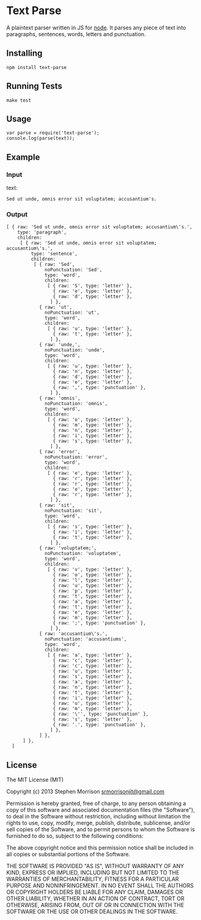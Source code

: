 # Text Parse

A plaintext parser written in JS for [node](http://nodejs.org/). It parses any piece of text into paragraphs, sentences, words, letters and punctuation.

## Installing

```
npm install text-parse
```

## Running Tests

```
make test
```

## Usage

```
var parse = require('text-parse');
console.log(parse(text));
```

## Example

### Input

text:
```
Sed ut unde, omnis error sit voluptatem; accusantium's.
```

### Output

```
[ { raw: 'Sed ut unde, omnis error sit voluptatem; accusantium\'s.',
    type: 'paragraph',
    children:
     [ { raw: 'Sed ut unde, omnis error sit voluptatem; accusantium\'s.',
         type: 'sentence',
         children:
          [ { raw: 'Sed',
              noPunctuation: 'Sed',
              type: 'word',
              children:
               [ { raw: 'S', type: 'letter' },
                 { raw: 'e', type: 'letter' },
                 { raw: 'd', type: 'letter' },
                ] },
            { raw: 'ut',
              noPunctuation: 'ut',
              type: 'word',
              children:
               [ { raw: 'u', type: 'letter' },
                 { raw: 't', type: 'letter' },
                ] },
            { raw: 'unde,',
              noPunctuation: 'unde',
              type: 'word',
              children:
               [ { raw: 'u', type: 'letter' },
                 { raw: 'n', type: 'letter' },
                 { raw: 'd', type: 'letter' },
                 { raw: 'e', type: 'letter' },
                 { raw: ',', type: 'punctuation' },
                ] },
            { raw: 'omnis',
              noPunctuation: 'omnis',
              type: 'word',
              children:
               [ { raw: 'o', type: 'letter' },
                 { raw: 'm', type: 'letter' },
                 { raw: 'n', type: 'letter' },
                 { raw: 'i', type: 'letter' },
                 { raw: 's', type: 'letter' },
                ] },
            { raw: 'error',
              noPunctuation: 'error',
              type: 'word',
              children:
               [ { raw: 'e', type: 'letter' },
                 { raw: 'r', type: 'letter' },
                 { raw: 'r', type: 'letter' },
                 { raw: 'o', type: 'letter' },
                 { raw: 'r', type: 'letter' },
                ] },
            { raw: 'sit',
              noPunctuation: 'sit',
              type: 'word',
              children:
               [ { raw: 's', type: 'letter' },
                 { raw: 'i', type: 'letter' },
                 { raw: 't', type: 'letter' },
                ] },
            { raw: 'voluptatem;',
              noPunctuation: 'voluptatem',
              type: 'word',
              children:
               [ { raw: 'v', type: 'letter' },
                 { raw: 'o', type: 'letter' },
                 { raw: 'l', type: 'letter' },
                 { raw: 'u', type: 'letter' },
                 { raw: 'p', type: 'letter' },
                 { raw: 't', type: 'letter' },
                 { raw: 'a', type: 'letter' },
                 { raw: 't', type: 'letter' },
                 { raw: 'e', type: 'letter' },
                 { raw: 'm', type: 'letter' },
                 { raw: ';', type: 'punctuation' },
                ] },
            { raw: 'accusantium\'s.',
              noPunctuation: 'accusantiums',
              type: 'word',
              children:
               [ { raw: 'a', type: 'letter' },
                 { raw: 'c', type: 'letter' },
                 { raw: 'c', type: 'letter' },
                 { raw: 'u', type: 'letter' },
                 { raw: 's', type: 'letter' },
                 { raw: 'a', type: 'letter' },
                 { raw: 'n', type: 'letter' },
                 { raw: 't', type: 'letter' },
                 { raw: 'i', type: 'letter' },
                 { raw: 'u', type: 'letter' },
                 { raw: 'm', type: 'letter' },
                 { raw: '\'', type: 'punctuation' },
                 { raw: 's', type: 'letter' },
                 { raw: '.', type: 'punctuation' },
                ] },
            ] },
      ] },
  ]
```

## License

The MIT License (MIT)

Copyright (c) 2013 Stephen Morrison <srmorrisonjit@gmail.com>

Permission is hereby granted, free of charge, to any person obtaining a copy of
this software and associated documentation files (the "Software"), to deal in
the Software without restriction, including without limitation the rights to
use, copy, modify, merge, publish, distribute, sublicense, and/or sell copies of
the Software, and to permit persons to whom the Software is furnished to do so,
subject to the following conditions:

The above copyright notice and this permission notice shall be included in all
copies or substantial portions of the Software.

THE SOFTWARE IS PROVIDED "AS IS", WITHOUT WARRANTY OF ANY KIND, EXPRESS OR
IMPLIED, INCLUDING BUT NOT LIMITED TO THE WARRANTIES OF MERCHANTABILITY, FITNESS
FOR A PARTICULAR PURPOSE AND NONINFRINGEMENT. IN NO EVENT SHALL THE AUTHORS OR
COPYRIGHT HOLDERS BE LIABLE FOR ANY CLAIM, DAMAGES OR OTHER LIABILITY, WHETHER
IN AN ACTION OF CONTRACT, TORT OR OTHERWISE, ARISING FROM, OUT OF OR IN
CONNECTION WITH THE SOFTWARE OR THE USE OR OTHER DEALINGS IN THE SOFTWARE.